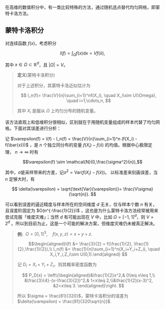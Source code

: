 
在高维的数值积分中，有一类比较特殊的方法，通过随机选点替代均匀网格，即蒙特卡洛方法。

## 蒙特卡洛积分

对连续函数 $f(x)$，考虑积分

$$
I(f) = \int_\Omega f(x)\mathrm{d}x = Vf(\bar{x}),
$$

其中 $x\in\Omega\subset\mathbb{R}^d$，且 $|\Omega|=V$。

> **定义**(蒙特卡洛积分)
>
> 对于上述积分，其蒙特卡洛近似估计为
>
>$$
I_n(f)= \frac{V}{n}\sum_{i=1}^nf(X_i), \quad X_i\sim U(\Omega), \quad i=1,\cdots,n,
$$
>
> 其中 $X_i$ 是服从 $\Omega$ 上均匀分布的随机变量。

该方法直观上和低维积分很相似，区别就在于用随机变量组成的样本代替了均匀网格。下面对其误差进行分析：

记 $\varepsilon(f) = I(f) - I_n(f) = \frac{V}{n}\sum_{i=1}^n (f(X_i) - f(\bar{x}))$ ，是 $n$ 个独立同分布的变量 $f(X_i)- f(\bar{x})$ 的均值。根据中心极限定理， $n\to\infty$ 时有

$$\varepsilon(f) \sim \mathcal{N}(0,\frac{\sigma^2}{n}),$$

其中，$\sigma$是采样带来的方差，记$\displaystyle \sigma^2 =\text{Var}(f(X_i) - f(\bar{x}))$。
以标准差来刻画误差，当 $n$ 足够大时，有

$$
\delta(\varepsilon) = \sqrt{\text{Var}(\varepsilon)}= \frac{V\sigma}{\sqrt{n}}.
$$

可以看到误差的逼近精度与样本所在的空间维度 $d$ 无关，仅与样本个数 $n$ 有关，且误差阶固定为 $O(n^{-\frac{1}{2}})$ ，这也是为什么蒙特卡洛方法经常被用来尝试克服「维度灾难」；当然 $d$ 有可能出现在 $V$ 中，比如 $\Omega = [-1,\ 1]^d$，则 $V=2^d$ 。所以到目前为止，这是一个可能的解决方案，但维度灾难仍未被真正解决。

 > **例:** $\ \Omega = [0,1]^3,\quad f(x,y,z) = x+y+z.$
 >
 > $$\begin{aligned}I(f) &= \frac{3}{2} = f(\frac{1}{2}, \frac{1}{2},\frac{1}{2}),\\
 I_n(f) &= \frac{1}{n}\sum_{i=1}^n(X_i+Y_i+Z_i), \quad X_i,Y_i,Z_i\sim U(0,1).\end{aligned}
 $$
 >
 > 记 $D_i =X_i+Y_i+Z_i$，则其概率密度函数为 
 >
 > $$
 P_D(x) = \left\{\begin{aligned}&\frac{1}{2}x^2,& 0\leq x\leq 1,\\ &\frac{3}{4}-(x-\frac{3}{2})^2,& 1<x\leq 2,\\&\frac{1}{2}(x-3)^2, &2<x\leq 3. \end{aligned}\right.
 $$
 >
 >所以 $\sigma = \frac{81}{320}$，蒙特卡洛积分的误差为 $\delta(\varepsilon) = \frac{81}{320\sqrt{n}}$.





